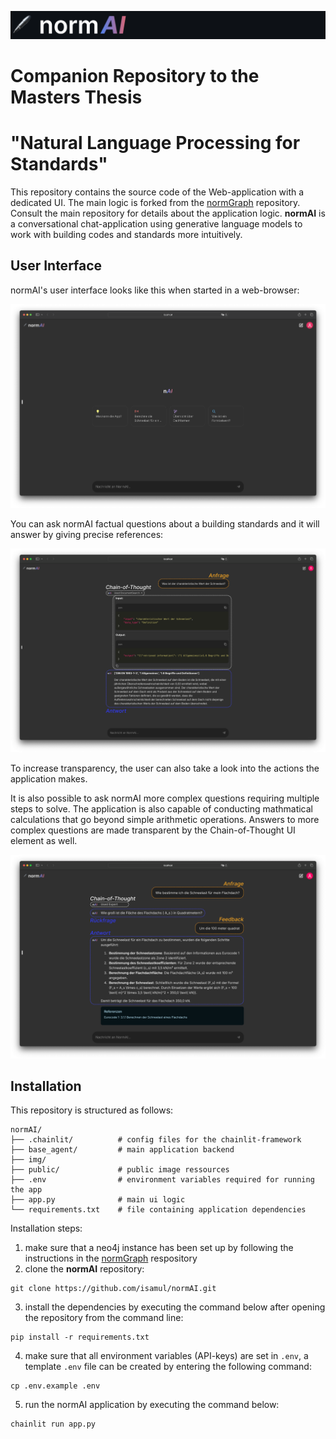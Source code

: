 ![NormAI](img/banner.png)

# Companion Repository to the Masters Thesis 
# "Natural Language Processing for Standards"

This repository contains the source code of the Web-application with a dedicated UI. The main logic is forked from the [normGraph](https://github.com/isamul/normGraph) repository. Consult the main repository for details about the application logic. **normAI** is a conversational chat-application using generative language models to work with building codes and standards more intuitively. 

## User Interface
normAI's user interface looks like this when started in a web-browser:

![Start UI](img/start_ui.png)

You can ask normAI factual questions about a building standards and it will answer by giving precise references:

![Start UI](img/ui_CoT.png)

To increase transparency, the user can also take a look into the actions the application makes.

It is also possible to ask normAI more complex questions requiring multiple steps to solve. The application is also capable of conducting mathmatical calculations that go beyond simple arithmetic operations. Answers to more complex questions are made transparent by the Chain-of-Thought UI element as well.

![Start UI](img/ui_expert.png)

## Installation

This repository is structured as follows:

```
normAI/
├── .chainlit/          # config files for the chainlit-framework
├── base_agent/         # main application backend
├── img/                
├── public/             # public image ressources
├── .env                # environment variables required for running the app
├── app.py              # main ui logic         
└── requirements.txt    # file containing application dependencies

```

Installation steps:
1. make sure that a neo4j instance has been set up by following the instructions in the [normGraph](https://github.com/isamul/normGraph) respository
2. clone the **normAI** repository:
```shell
git clone https://github.com/isamul/normAI.git
```
3. install the dependencies by executing the command below after opening the repository from the command line:
```shell
pip install -r requirements.txt
```
4. make sure that all environment variables (API-keys) are set in `.env`, a template `.env` file can be created by entering the following command:
```shell
cp .env.example .env
```
5. run the normAI application by executing the command below:
```shell
chainlit run app.py
```

